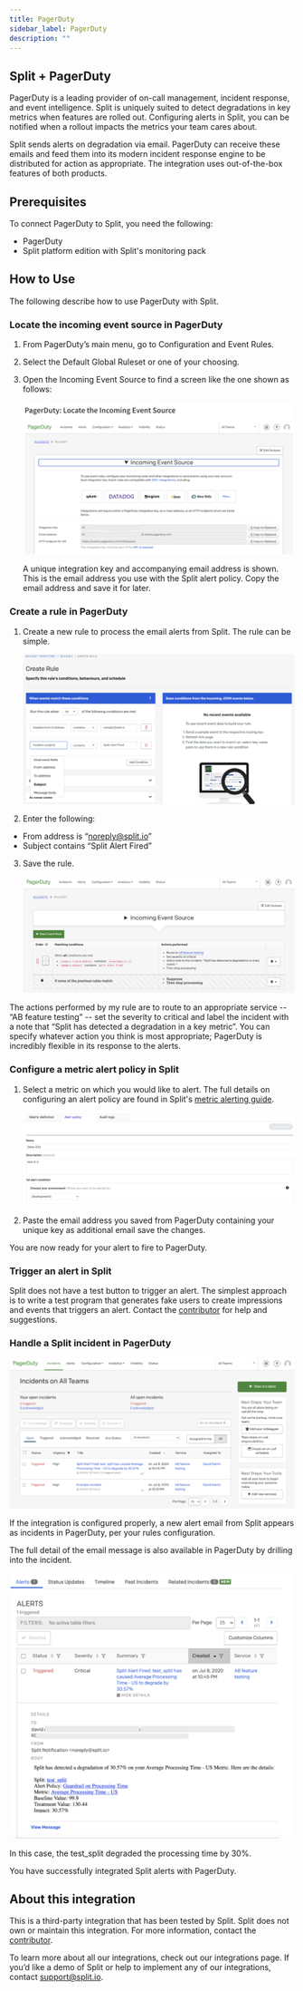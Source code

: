 ```yaml
---
title: PagerDuty
sidebar_label: PagerDuty
description: ""
---
```


<p>
  <button hidden style={{borderRadius:'8px', border:'1px', fontFamily:'Courier New', fontWeight:'800', textAlign:'left'}}> help.split.io link: https://help.split.io/hc/en-us/articles/360046246631-PagerDuty <br /> ✘ images still hosted on help.split.io </button>
</p>

## Split + PagerDuty

PagerDuty is a leading provider of on-call management, incident response, and event intelligence. Split is uniquely suited to detect degradations in key metrics when features are rolled out. Configuring alerts in Split, you can be notified when a rollout impacts the metrics your team cares about.

Split sends alerts on degradation via email. PagerDuty can receive these emails and feed them into its modern incident response engine to be distributed for action as appropriate. The integration uses out-of-the-box features of both products.

## Prerequisites

To connect PagerDuty to Split, you need the following:

* PagerDuty
* Split platform edition with Split's monitoring pack

## How to Use

The following describe how to use PagerDuty with Split.

### Locate the incoming event source in PagerDuty

1. From PagerDuty’s main menu, go to Configuration and Event Rules.

2. Select the Default Global Ruleset or one of your choosing.

3. Open the Incoming Event Source to find a screen like the one shown as follows:

   ![](./static/pagerduty-step1.png)

   A unique integration key and accompanying email address is shown. This is the email address you use with the Split alert policy. Copy the email address and save it for later.

### Create a rule in PagerDuty

1. Create a new rule to process the email alerts from Split. The rule can be simple.

   ![](./static/pagerduty-step2.png)

2. Enter the following: 

* From address is “noreply@split.io”
* Subject contains “Split Alert Fired”

3. Save the rule.

   ![](./static/pagerduty-step3.png)


The actions performed by my rule are to route to an appropriate service -- “AB feature testing” -- set the severity to critical and label the incident with a note that “Split has detected a degradation in a key metric”. You can specify whatever action you think is most appropriate; PagerDuty is incredibly flexible in its response to the alerts.

### Configure a metric alert policy in Split

1. Select a metric on which you would like to alert. The full details on configuring an alert policy are found in Split's [metric alerting guide](https://help.split.io/hc/en-us/articles/19832312225293-Configuring-metric-alerting).

   ![](./static/pagerduty-step4.png)

2. Paste the email address you saved from PagerDuty containing your unique key as additional email save the changes.

You are now ready for your alert to fire to PagerDuty.

### Trigger an alert in Split

Split does not have a test button to trigger an alert. The simplest approach is to write a test program that generates fake users to create impressions and events that triggers an alert. Contact the [contributor](email:david.martin@split.io) for help and suggestions.

### Handle a Split incident in PagerDuty

![](./static/pagerduty-step5.png)

If the integration is configured properly, a new alert email from Split appears as incidents in PagerDuty, per your rules configuration.

The full detail of the email message is also available in PagerDuty by drilling into the incident.

![](./static/pagerduty-step6.png)


In this case, the test_split degraded the processing time by 30%.

You have successfully integrated Split alerts with PagerDuty.

## About this integration

This is a third-party integration that has been tested by Split. Split does not own or maintain this integration. For more information, contact the [contributor](mailto:david.martin@split.io).

To learn more about all our integrations, check out our integrations page. If you’d like a demo of Split or help to implement any of our integrations, contact support@split.io.